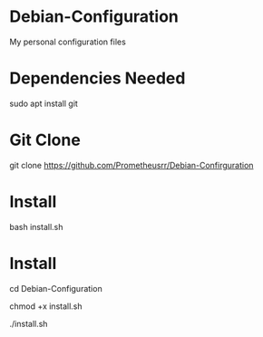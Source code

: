 # Debian-Configuration
My personal configuration files


# Dependencies Needed

sudo apt install git

# Git Clone

git clone https://github.com/Prometheusrr/Debian-Confirguration

# Install

bash install.sh

# Install

cd Debian-Configuration

chmod +x install.sh

./install.sh

